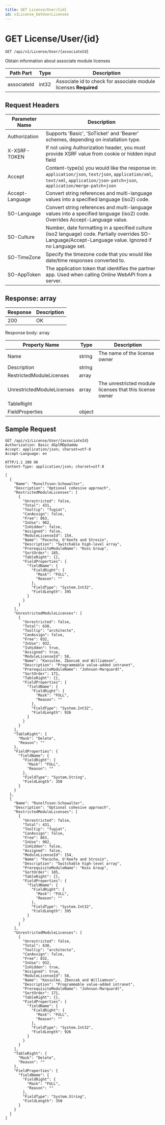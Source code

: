 ```yaml
---
title: GET License/User/{id}
id: v1License_GetUserLicenses
---
```


# GET License/User/{id}

```http
GET /api/v1/License/User/{associateId}
```

Obtain information about associate module licenses






| Path Part | Type | Description |
|-----------|------|-------------|
| associateId | int32 | Associate id to check for associate module licenses **Required** |



## Request Headers

| Parameter Name | Description |
|----------------|-------------|
| Authorization  | Supports 'Basic', 'SoTicket' and 'Bearer' schemes, depending on installation type. |
| X-XSRF-TOKEN   | If not using Authorization header, you must provide XSRF value from cookie or hidden input field |
| Accept         | Content-type(s) you would like the response in: `application/json`, `text/json`, `application/xml`, `text/xml`, `application/json-patch+json`, `application/merge-patch+json` |
| Accept-Language | Convert string references and multi-language values into a specified language (iso2) code. |
| SO-Language | Convert string references and multi-language values into a specified language (iso2) code. Overrides Accept-Language value. |
| SO-Culture | Number, date formatting in a specified culture (iso2 language) code. Partially overrides SO-Language/Accept-Language value. Ignored if no Language set. |
| SO-TimeZone | Specify the timezone code that you would like date/time responses converted to. |
| SO-AppToken | The application token that identifies the partner app. Used when calling Online WebAPI from a server. |


## Response: array



| Response | Description |
|----------------|-------------|
| 200 | OK |

Response body: array

| Property Name | Type |  Description |
|----------------|------|--------------|
| Name | string | The name of the license owner |
| Description | string |  |
| RestrictedModuleLicenses | array |  |
| UnrestrictedModuleLicenses | array | The unrestricted module licenses that this license owner |
| TableRight |  |  |
| FieldProperties | object |  |

## Sample Request

```http!
GET /api/v1/License/User/{associateId}
Authorization: Basic dGplMDpUamUw
Accept: application/json; charset=utf-8
Accept-Language: en
```

```http_
HTTP/1.1 200 OK
Content-Type: application/json; charset=utf-8

[
  {
    "Name": "Runolfsson-Schowalter",
    "Description": "Optional cohesive approach",
    "RestrictedModuleLicenses": [
      {
        "Unrestricted": false,
        "Total": 431,
        "Tooltip": "fugiat",
        "CanAssign": false,
        "Free": 863,
        "InUse": 902,
        "IsHidden": false,
        "Assigned": false,
        "ModuleLicenseId": 154,
        "Name": "Pacocha, O'Keefe and Strosin",
        "Description": "Switchable high-level array",
        "PrerequisiteModuleName": "Koss Group",
        "SortOrder": 185,
        "TableRight": {},
        "FieldProperties": {
          "fieldName": {
            "FieldRight": {
              "Mask": "FULL",
              "Reason": ""
            },
            "FieldType": "System.Int32",
            "FieldLength": 395
          }
        }
      }
    ],
    "UnrestrictedModuleLicenses": [
      {
        "Unrestricted": false,
        "Total": 630,
        "Tooltip": "architecto",
        "CanAssign": false,
        "Free": 832,
        "InUse": 932,
        "IsHidden": true,
        "Assigned": true,
        "ModuleLicenseId": 58,
        "Name": "Kassulke, Zboncak and Williamson",
        "Description": "Programmable value-added intranet",
        "PrerequisiteModuleName": "Johnson-Marquardt",
        "SortOrder": 171,
        "TableRight": {},
        "FieldProperties": {
          "fieldName": {
            "FieldRight": {
              "Mask": "FULL",
              "Reason": ""
            },
            "FieldType": "System.Int32",
            "FieldLength": 926
          }
        }
      }
    ],
    "TableRight": {
      "Mask": "Delete",
      "Reason": ""
    },
    "FieldProperties": {
      "fieldName": {
        "FieldRight": {
          "Mask": "FULL",
          "Reason": ""
        },
        "FieldType": "System.String",
        "FieldLength": 350
      }
    }
  },
  {
    "Name": "Runolfsson-Schowalter",
    "Description": "Optional cohesive approach",
    "RestrictedModuleLicenses": [
      {
        "Unrestricted": false,
        "Total": 431,
        "Tooltip": "fugiat",
        "CanAssign": false,
        "Free": 863,
        "InUse": 902,
        "IsHidden": false,
        "Assigned": false,
        "ModuleLicenseId": 154,
        "Name": "Pacocha, O'Keefe and Strosin",
        "Description": "Switchable high-level array",
        "PrerequisiteModuleName": "Koss Group",
        "SortOrder": 185,
        "TableRight": {},
        "FieldProperties": {
          "fieldName": {
            "FieldRight": {
              "Mask": "FULL",
              "Reason": ""
            },
            "FieldType": "System.Int32",
            "FieldLength": 395
          }
        }
      }
    ],
    "UnrestrictedModuleLicenses": [
      {
        "Unrestricted": false,
        "Total": 630,
        "Tooltip": "architecto",
        "CanAssign": false,
        "Free": 832,
        "InUse": 932,
        "IsHidden": true,
        "Assigned": true,
        "ModuleLicenseId": 58,
        "Name": "Kassulke, Zboncak and Williamson",
        "Description": "Programmable value-added intranet",
        "PrerequisiteModuleName": "Johnson-Marquardt",
        "SortOrder": 171,
        "TableRight": {},
        "FieldProperties": {
          "fieldName": {
            "FieldRight": {
              "Mask": "FULL",
              "Reason": ""
            },
            "FieldType": "System.Int32",
            "FieldLength": 926
          }
        }
      }
    ],
    "TableRight": {
      "Mask": "Delete",
      "Reason": ""
    },
    "FieldProperties": {
      "fieldName": {
        "FieldRight": {
          "Mask": "FULL",
          "Reason": ""
        },
        "FieldType": "System.String",
        "FieldLength": 350
      }
    }
  }
]
```